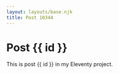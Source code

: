 ```yaml
---
layout: layouts/base.njk
title: Post 10344
---
```


# Post {{ id }}

This is post {{ id }} in my Eleventy project.

